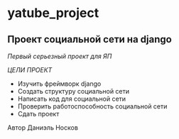 # yatube_project

## Проект социальной сети на django

_Первый серьезный проект для ЯП_

*ЦЕЛИ ПРОЕКТ*
- Изучить фреймворк django
- Создать структуру социальной сети
- Написать код для социальной сети
- Проверить работоспособность социальной сети
- Сдать проект

Автор Даниэль Носков